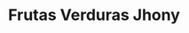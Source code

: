 ---
title: "Frutas Verduras Jhony"
url: /santiago-de-surco/frutas-verduras-jhony/
shop: frutería
---